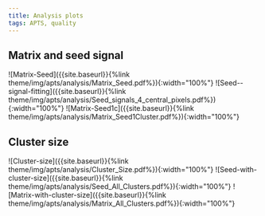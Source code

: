 ```yaml
---
title: Analysis plots
tags: APTS, quality
---
```


## Matrix and seed signal
![Matrix-Seed]({{site.baseurl}}{%link theme/img/apts/analysis/Matrix_Seed.pdf%}){:width="100%"}
![Seed--signal-fitting]({{site.baseurl}}{%link theme/img/apts/analysis/Seed_signals_4_central_pixels.pdf%}){:width="100%"}
![Matrix-Seed1c]({{site.baseurl}}{%link theme/img/apts/analysis/Matrix_Seed1Cluster.pdf%}){:width="100%"}

## Cluster size
![Cluster-size]({{site.baseurl}}{%link theme/img/apts/analysis/Cluster_Size.pdf%}){:width="100%"}
![Seed-with-cluster-size]({{site.baseurl}}{%link theme/img/apts/analysis/Seed_All_Clusters.pdf%}){:width="100%"}
![Matrix-with-cluster-size]({{site.baseurl}}{%link theme/img/apts/analysis/Matrix_All_Clusters.pdf%}){:width="100%"}

